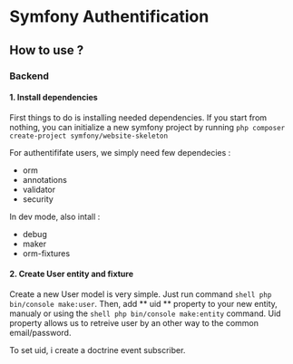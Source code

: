 # Symfony Authentification

## How to use ?

### Backend

#### 1. Install dependencies

First things to do is installing needed dependencies. If you start from nothing, you can initialize a new symfony project by running  ``` php composer create-project symfony/website-skeleton ```

For authentififate users, we simply need few dependecies :
  - orm
  - annotations
  - validator
  - security
  
In dev mode, also intall :
  - debug
  - maker
  - orm-fixtures

  
#### 2. Create User entity and fixture

Create a new User model is very simple. Just run command ```shell php bin/console make:user```. Then, add ** uid ** property to your new entity, manualy or using the ```shell php bin/console make:entity``` command. Uid property allows us to retreive user by an other way to the common email/password.

To set uid, i create a doctrine event subscriber.
